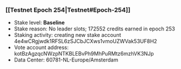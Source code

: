 ### [[Testnet Epoch 254|Testnet#Epoch-254]]
* Stake level: **Baseline**
* Stake reason: No leader slots; 172552 credits earned in epoch 253
* Staking activity: creating new stake account 4e4wCRgjwdk1RFSL6zSJCbJCXws1vmoUZWVak53UF8H2
* Vote account address: kotBzAgzqcNWzpNTKBLEBvPh9MhPuRMtz6mzhVK3NJp
* Data Center: 60781-NL-Europe/Amsterdam